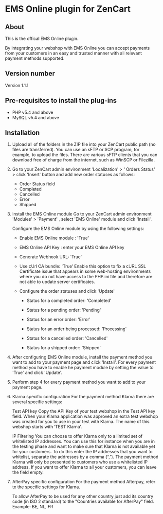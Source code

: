 # EMS Online plugin for ZenCart

## About
This is the offical EMS Online plugin.

By integrating your webshop with EMS Online you can accept payments from your customers in an easy and trusted manner with all relevant payment methods supported. 

## Version number
Version 1.1.1

## Pre-requisites to install the plug-ins 
* PHP v5.4 and above
* MySQL v5.4 and above

## Installation
 1. Upload all of the folders in the ZIP file into your ZenCart public path (no files are transferred). You can use an sFTP or SCP program, for example, to upload the files. There are various sFTP clients that you can download free of charge from the internet, such as WinSCP or Filezilla.

 2. Go to your ZenCart admin environment 'Localization' > ' Orders Status' > click 'Insert' button and add new order statuses as follows:
 
    - Order Status field
    - Completed
    - Cancelled
    - Error
    - Shipped

 3. Install the EMS Online module Go to your ZenCart admin environment 'Modules' > 'Payment' , select 'EMS Online' module and click 'Install'.

    Configure the EMS Online module by using the following settings:

    - Enable EMS Online module : 'True'

    - EMS Online API Key : enter your EMS Online API key

    - Generate Webhook URL: 'True'

    - Use cUrl CA bundle: 'True'
    Enable this option to fix a cURL SSL Certificate issue that appears in some web-hosting environments where you do not have access to the PHP.ini file and therefore are not able to update server certificates.

    - Configure the order statuses and click 'Update'

        - Status for a completed order: 'Completed'

        - Status for a pending order: 'Pending'

        - Status for an error order: 'Error'

        - Status for an order being processed: 'Processing'

        - Status for a cancelled order: 'Cancelled'

        - Status for a shipped order: 'Shipped'

4. After configuring  EMS Online module, install the payment method you want to add to your payment page and click 'Install'.
For every payment method you have to enable he payment module by setting the value to 'True' and click 'Update'.

5. Perform step 4 for every payment method you want to add to your payment page.

6. Klarna specific configuration
For the payment method Klarna there are several specific settings:

    Test API key
Copy the API Key of your test webshop in the Test API key field.
When your Klarna application was approved an extra test webshop was created for you to use in your test with Klarna. The name of this webshop starts with ‘TEST Klarna’.

    IP Filtering
You can choose to offer Klarna only to a limited set of whitelisted IP addresses. You can use this for instance when you are in the testing phase and want to make sure that Klarna is not available yet for your customers.
To do this enter the IP addresses that you want to whitelist, separate the addresses by a comma (“,”). The payment method Klarna will only be presented to customers who use a whitelisted IP address.
If you want to offer Klarna to all your customers, you can leave the field empty.

7. AfterPay specific configuration
For the payment method Afterpay, refer to the specific settings for Klarna.

    To allow AfterPay to be used for any other country just add its country code (in ISO 2 standard) to the "Countries available for AfterPay" field. Example: BE, NL, FR

